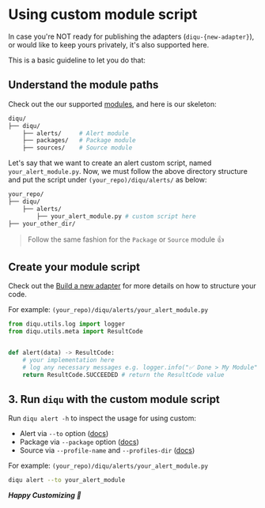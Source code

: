 <!-- markdownlint-disable no-inline-html -->
# Using custom module script

In case you're NOT ready for publishing the adapters (`diqu-{new-adapter}`), or would like to keep yours privately, it's also supported here.

This is a basic guideline to let you do that:

## Understand the module paths

Check out the our supported [modules](./../common.md#modules), and here is our skeleton:

```bash
diqu/
├── diqu/
    ├── alerts/     # Alert module
    ├── packages/   # Package module
    ├── sources/    # Source module
```

Let's say that we want to create an alert custom script, named `your_alert_module.py`.
Now, we must follow the above directory structure and put the script under `(your_repo)/diqu/alerts/` as below:

```bash
your_repo/
├── diqu/
    ├── alerts/
        ├── your_alert_module.py # custom script here
├── your_other_dir/
```

> Follow the same fashion for the `Package` or `Source` module 👍

## Create your module script

Check out the [Build a new adapter](./community_adapter.md#3-build-a-new-adapter) for more details on how to structure your code.

For example: `(your_repo)/diqu/alerts/your_alert_module.py`

```python
from diqu.utils.log import logger
from diqu.utils.meta import ResultCode


def alert(data) -> ResultCode:
    # your implementation here
    # log any necessary messages e.g. logger.info("✅ Done > My Module")
    return ResultCode.SUCCEEDED # return the ResultCode value
```

## 3. Run `diqu` with the custom module script

Run `diqu alert -h` to inspect the usage for using custom:

- Alert via `--to` option ([docs](./../config/alerts/))
- Package via `--package` option ([docs](./../config/packages/))
- Source via `--profile-name` and `--profiles-dir`  ([docs](./../config/sources/))

For example: `(your_repo)/diqu/alerts/your_alert_module.py`

```bash
diqu alert --to your_alert_module
```

**_Happy Customizing 🚀_**
